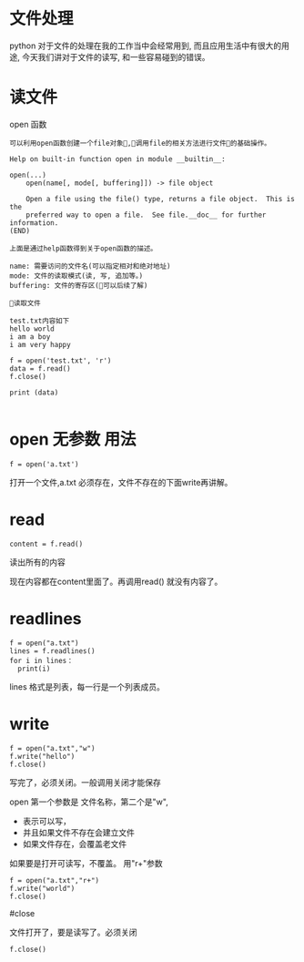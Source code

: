 
# 文件处理

python 对于文件的处理在我的工作当中会经常用到, 而且应用生活中有很大的用途, 今天我们讲对于文件的读写, 和一些容易碰到的错误。

# 读文件

open 函数
```
可以利用open函数创建一个file对象,调用file的相关方法进行文件的基础操作。

Help on built-in function open in module __builtin__:

open(...)
    open(name[, mode[, buffering]]) -> file object

    Open a file using the file() type, returns a file object.  This is the
    preferred way to open a file.  See file.__doc__ for further information.
(END)

上面是通过help函数得到关于open函数的描述。

name: 需要访问的文件名(可以指定相对和绝对地址)
mode: 文件的读取模式(读, 写, 追加等。)
buffering: 文件的寄存区(可以后续了解)

读取文件

test.txt内容如下
hello world
i am a boy
i am very happy

f = open('test.txt', 'r')
data = f.read()
f.close()

print (data)


```

# open 无参数 用法

```
f = open('a.txt')
```
打开一个文件,a.txt 必须存在，文件不存在的下面write再讲解。

# read

```
content = f.read()
```

读出所有的内容

现在内容都在content里面了。再调用read() 就没有内容了。

# readlines

```
f = open("a.txt")
lines = f.readlines()
for i in lines：
  print(i)
```
lines 格式是列表，每一行是一个列表成员。


# write

```
f = open("a.txt","w")
f.write("hello")
f.close()
```

写完了，必须关闭。一般调用关闭才能保存

open 第一个参数是 文件名称，第二个是"w",
* 表示可以写，
* 并且如果文件不存在会建立文件
* 如果文件存在，会覆盖老文件

如果要是打开可读写，不覆盖。 用"r+"参数

```
f = open("a.txt","r+")
f.write("world")
f.close()
```


#close

文件打开了，要是读写了。必须关闭

```
f.close()
```
